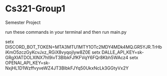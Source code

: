 # Cs321-Group1
Semester Project


run these commands in your terminal and then run main.py

setx DISCORD_BOT_TOKEN=MTA3MTU1MTY1OTc2MDY4MDk4MQ.GR5YJR.TrHbiKmO5zczGyKcvJxz_RGiX8vyqojIyw8Z0E
setx DALLE_API_KEY=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
setx OPENAI_API_KEY=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